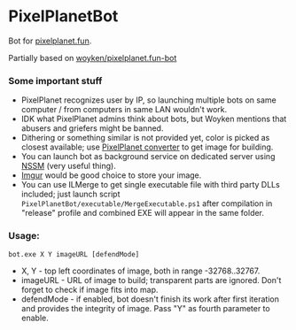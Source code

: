 # PixelPlanetBot
Bot for [pixelplanet.fun](https://pixelplanet.fun).

Partially based on [woyken/pixelplanet.fun-bot](https://github.com/Woyken/pixelplanet.fun-bot/)

### Some important stuff
- PixelPlanet recognizes user by IP, so launching multiple bots on same computer / from computers in same LAN wouldn't work.
- IDK what PixelPlanet admins think about bots, but Woyken mentions that abusers and griefers might be banned.
- Dithering or something similar is not provided yet, color is picked as closest available; use [PixelPlanet converter](https://pixelplanet.fun/convert) to get image for building.
- You can launch bot as background service on dedicated server using [NSSM](http://nssm.cc/) (very useful thing).
- [Imgur](https://imgur.com/upload) would be good choice to store your image.
- You can use ILMerge to get single executable file with third party DLLs included; just launch script ```PixelPlanetBot/executable/MergeExecutable.ps1``` after compilation in "release" profile and combined EXE will appear in the same folder.

### Usage:
```batch
bot.exe X Y imageURL [defendMode]
```
- X, Y - top left coordinates of image, both in range -32768..32767.
- imageURL - URL of image to build; transparent parts are ignored. Don't forget to check if image fits into map.  
- defendMode - if enabled, bot doesn't finish its work after first iteration and provides the integrity of image. Pass "Y" as fourth parameter to enable.

